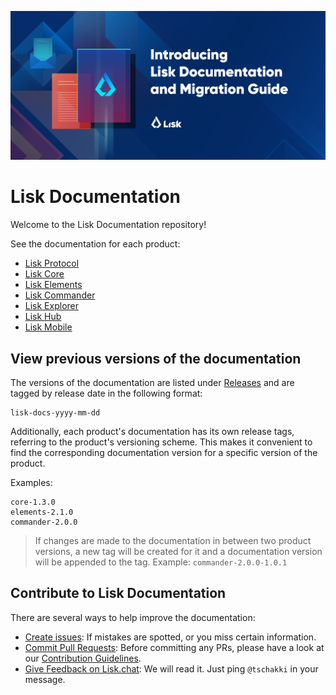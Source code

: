 ![Lisk Documentation](assets/lisk_docu_blog_banner.png)

# Lisk Documentation

Welcome to the Lisk Documentation repository!

See the documentation for each product:

- [Lisk Protocol](https://github.com/LiskHQ/lisk-docs/blob/master/lisk-protocol/introduction.md)
- [Lisk Core](https://github.com/LiskHQ/lisk-docs/blob/master/lisk-core/introduction.md)
- [Lisk Elements](https://github.com/LiskHQ/lisk-docs/blob/master/lisk-elements/introduction.md)
- [Lisk Commander](https://github.com/LiskHQ/lisk-docs/blob/master/lisk-commander/introduction.md)
- [Lisk Explorer](https://github.com/LiskHQ/lisk-docs/blob/master/lisk-explorer/introduction.md)
- [Lisk Hub](https://github.com/LiskHQ/lisk-docs/blob/master/lisk-hub/introduction.md)
- [Lisk Mobile](https://github.com/LiskHQ/lisk-docs/blob/master/lisk-mobile/intro.md)

## View previous versions of the documentation

The versions of the documentation are listed under [Releases](https://github.com/LiskHQ/lisk-docs/releases) and are tagged by release date in the following format:

```
lisk-docs-yyyy-mm-dd
```

Additionally, each product's documentation has its own release tags, referring to the product's versioning scheme.
This makes it convenient to find the corresponding documentation version for a specific version of the product.

Examples:

```
core-1.3.0
elements-2.1.0
commander-2.0.0
```

> If changes are made to the documentation in between two product versions, a new tag will be created for it and a documentation version will be appended to the tag.
> Example: `commander-2.0.0-1.0.1`

## Contribute to Lisk Documentation

There are several ways to help improve the documentation:

- [Create issues](https://github.com/LiskHQ/lisk-docs/issues): If mistakes are spotted, or you miss certain information.
- [Commit Pull Requests](https://github.com/LiskHQ/lisk-docs/pulls): Before committing any PRs, please have a look at our [Contribution Guidelines](CONTRIBUTING.md).
- [Give Feedback on Lisk.chat](https://lisk.chat/channel/network): We will read it. Just ping `@tschakki` in your message.
